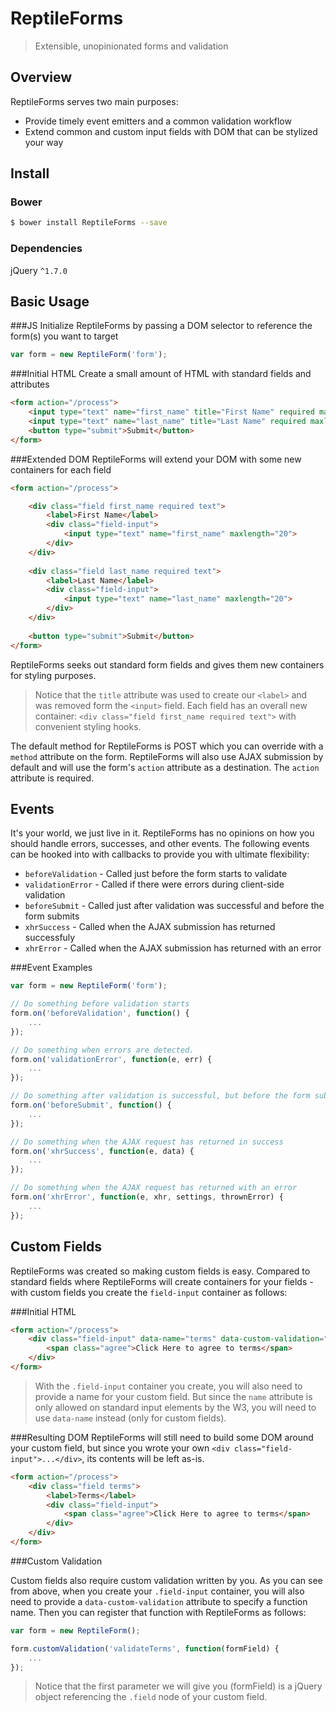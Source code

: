 # ReptileForms
> Extensible, unopinionated forms and validation

## Overview
ReptileForms serves two main purposes:
- Provide timely event emitters and a common validation workflow
- Extend common and custom input fields with DOM that can be stylized your way

## Install
### Bower
```sh
$ bower install ReptileForms --save
```
### Dependencies
jQuery `^1.7.0`

## Basic Usage
###JS
Initialize ReptileForms by passing a DOM selector to reference the form(s) you want to target
```js
var form = new ReptileForm('form');
```
###Initial HTML
Create a small amount of HTML with standard fields and attributes
```html
<form action="/process">
	<input type="text" name="first_name" title="First Name" required maxlength="20">
	<input type="text" name="last_name" title="Last Name" required maxlength="20">
	<button type="submit">Submit</button>
</form>
```
###Extended DOM
ReptileForms will extend your DOM with some new containers for each field
```html
<form action="/process">

	<div class="field first_name required text">
		<label>First Name</label>
		<div class="field-input">
			<input type="text" name="first_name" maxlength="20">
		</div>
	</div>
	
	<div class="field last_name required text">
		<label>Last Name</label>
		<div class="field-input">
			<input type="text" name="last_name" maxlength="20">
		</div>
	</div>
	
	<button type="submit">Submit</button>
</form>
```
ReptileForms seeks out standard form fields and gives them new containers for styling purposes.
> Notice that the `title` attribute was used to create our `<label>` and was removed form the `<input>` field. Each field has an overall new container: `<div class="field first_name required text">` with convenient styling hooks.

The default method for ReptileForms is POST which you can override with a `method` attribute on the form. ReptileForms will also use AJAX submission by default and will use the form's `action` attribute as a destination. The `action` attribute is required. 

## Events
It's your world, we just live in it. ReptileForms has no opinions on how you should handle errors, successes, and other events. The following events can be hooked into with callbacks to provide you with ultimate flexibility:
- `beforeValidation` - Called just before the form starts to validate
- `validationError` - Called if there were errors during client-side validation
- `beforeSubmit` - Called just after validation was successful and before the form submits
- `xhrSuccess` - Called when the AJAX submission has returned successfuly 
- `xhrError` - Called when the AJAX submission has returned with an error

###Event Examples
```js
var form = new ReptileForm('form');

// Do something before validation starts
form.on('beforeValidation', function() {
	...
});

// Do something when errors are detected.
form.on('validationError', function(e, err) {
	...
});

// Do something after validation is successful, but before the form submits.
form.on('beforeSubmit', function() {
	...
});

// Do something when the AJAX request has returned in success
form.on('xhrSuccess', function(e, data) {
	...
});

// Do something when the AJAX request has returned with an error
form.on('xhrError', function(e, xhr, settings, thrownError) {
	...
});
```



## Custom Fields
ReptileForms was created so making custom fields is easy. Compared to standard fields where ReptileForms will create containers for your fields - with custom fields you create the `field-input` container as follows:

###Initial HTML
```html
<form action="/process">
	<div class="field-input" data-name="terms" data-custom-validation="validateTerms" title="Terms">
		<span class="agree">Click Here to agree to terms</span>
	</div>
</form>
```
> With the `.field-input` container you create, you will also need to provide a name for your custom field. But since the `name` attribute is only allowed on standard input elements by the W3, you will need to use `data-name` instead (only for custom fields). 

###Resulting DOM
ReptileForms will still need to build some DOM around your custom field, but since you wrote your own  `<div class="field-input">...</div>`, its contents will be left as-is.
```html
<form action="/process">
	<div class="field terms">
		<label>Terms</label>
		<div class="field-input">
			<span class="agree">Click Here to agree to terms</span>
		</div>
	</div>
</form>
```
###Custom Validation

Custom fields also require custom validation written by you. As you can see from above, when you create your `.field-input` container, you will also need to provide a `data-custom-validation` attribute to specify a function name. Then you can register that function with ReptileForms as follows:
```js
var form = new ReptileForm();

form.customValidation('validateTerms', function(formField) {
	...
});
```
> Notice that the first parameter we will give you (formField) is a jQuery object referencing the `.field` node of your custom field. 
